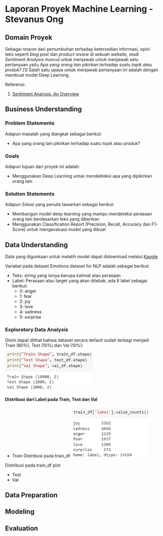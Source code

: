 # Laporan Proyek Machine Learning - Stevanus Ong

## Domain Proyek
Sebagai respon dari pertumbuhan terhadap ketersedian informasi, opini teks seperti _blog post_  dan _product review_ di sebuah _website_, studi _Sentiment Analysis_ muncul untuk menjawab untuk menjawab satu pertanyaan yaitu _Apa yang orang lain pikirkan terhadap suatu topik atau produk?_ [1] Salah satu upaya untuk menjawab pertanyaan ini adalah dengan membuat model Deep Learning.

Referensi:

  1. [Sentiment Analysis: An Overview](https://www.academia.edu/download/3243118/CompsYelenaMejova.pdf)

## Business Understanding
### Problem Statements
Adapun masalah yang diangkat sebagai berikut:
- Apa yang orang lain pikirkan terhadap suatu topik atau produk?

### Goals
Adapun tujuan dari proyek ini adalah:
- Menggunakan Deep Learning untuk mendekteksi apa yang dipikirkan orang lain

### Solution Statements
Adapun Solusi yang penulis tawarkan sebagai berikut:
- Membangun model deep learning yang mampu mendeteksi perasaan orang lain berdasarkan teks yang diberikan
- Menggunakan Classification Report (Precision, Recall, Accuracy dan F1-Score) untuk mengevaluasi model yang dibuat

## Data Understanding
Data yang digunkaan untuk melatih model dapat didownload melalui [Kaggle](https://www.kaggle.com/datasets/praveengovi/emotions-dataset-for-nlp)

Variabel pada dataset Emotions dataset for NLP adalah sebagai berikut:
- Teks: string yang isinya berupa kalimat atau perasaan
- Label: Perasaan atau target yang akan ditebak, ada 6 label sebagai berikut:
  - 0: anger 
  - 1: fear 
  - 2: joy 
  - 3: love 
  - 4: sadness 
  - 5: surprise 
  
### Exploratory Data Analysis
Disini dapat dilihat bahwa dataset secara default sudah terbagi menjadi Train (80%), Test (10%) dan Val (10%):

![Dataset_Shape](https://github.com/StevanusO/Dicoding-Machine-Learning-Terapan/blob/c826104afd578f7e9d16acf17b9943a734105cbd/Proyek-1-Predicitve_Analytic/img/dataset_shape.png)

#### Distribusi dari Label pada Train, Test dan Val
- Train 
Distribusi pada train_df
![Distribusi_pada_train_df_numeric](https://github.com/StevanusO/Dicoding-Machine-Learning-Terapan/blob/a469ab8c1b265a637d7893ed28ee7d03093bca38/Proyek-1-Predicitve_Analytic/img/distribusi_train_numeric.png)

Distribusi pada train_df plot


- Test 
- Val
## Data Preparation

## Modeling

## Evaluation


